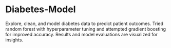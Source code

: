 # Diabetes-Model
Explore, clean, and model diabetes data to predict patient outcomes. Tried random forest with hyperparameter tuning and attempted gradient boosting for improved accuracy. Results and model evaluations are visualized for insights.
